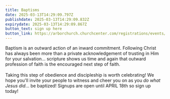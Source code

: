 ```yaml
---
title: Baptisms
date: 2025-03-13T14:29:09.797Z
publishdate: 2025-03-13T14:29:09.832Z
expirydate: 2025-03-13T14:29:09.867Z
button_text: sign up here
button_link: https://arborchurch.churchcenter.com/registrations/events/2831685
---
```

Baptism is an outward action of an inward commitment. Following Christ has always been more than a private acknowledgement of trusting in Him for your salvation... scripture shows us time and again that outward profession of faith is the encouraged next step of faith.\
\
Taking this step of obedience and discipleship is worth celebrating! We hope you'll invite your people to witness and cheer you on as you *do what Jesus did*... be baptized! Signups are open until APRIL 18th so sign up today!